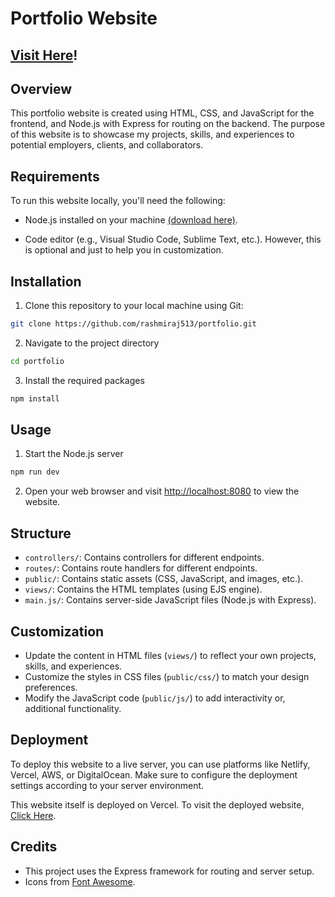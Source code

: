 # Portfolio Website

## [Visit Here](https://rashmi-raj.vercel.app/)!

## Overview

This portfolio website is created using HTML, CSS, and JavaScript for the frontend, and Node.js with Express for routing on the backend. The purpose of this website is to showcase my projects, skills, and experiences to potential employers, clients, and collaborators.

## Requirements

To run this website locally, you'll need the following:

- Node.js installed on your machine [(download here)](https://nodejs.org/en).

- Code editor (e.g., Visual Studio Code, Sublime Text, etc.). However, this is optional and just to help you in customization.

## Installation

1. Clone this repository to your local machine using Git:

```bash
git clone https://github.com/rashmiraj513/portfolio.git
```

2. Navigate to the project directory

```bash
cd portfolio
```

3. Install the required packages

```bash
npm install
```

## Usage

1. Start the Node.js server

```bash
npm run dev
```

2. Open your web browser and visit [http://localhost:8080](http://localhost:8080) to view the website.

## Structure

- `controllers/`: Contains controllers for different endpoints.
- `routes/`: Contains route handlers for different endpoints.
- `public/`: Contains static assets (CSS, JavaScript, and images, etc.).
- `views/`: Contains the HTML templates (using EJS engine).
- `main.js/`: Contains server-side JavaScript files (Node.js with Express).

## Customization

- Update the content in HTML files (`views/`) to reflect your own projects, skills, and experiences.
- Customize the styles in CSS files (`public/css/`) to match your design preferences.
- Modify the JavaScript code (`public/js/`) to add interactivity or, additional functionality.

## Deployment

To deploy this website to a live server, you can use platforms like Netlify, Vercel, AWS, or DigitalOcean. Make sure to configure the deployment settings according to your server environment.

This website itself is deployed on Vercel. To visit the deployed website, [Click Here](https://rashmi-raj.vercel.app/).

## Credits

- This project uses the Express framework for routing and server setup.
- Icons from [Font Awesome](https://fontawesome.com/).
